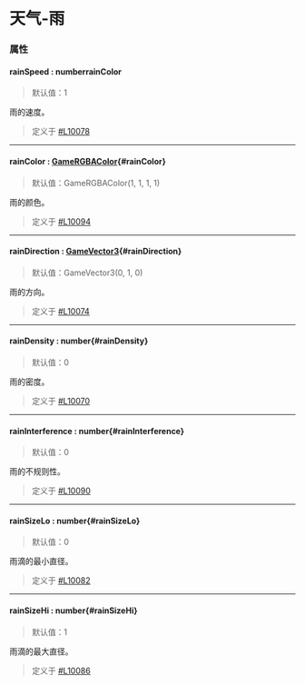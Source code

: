 
# 天气-雨

### 属性

#### <font id="API" />rainSpeed <font id="Type">: number</font>rainColor
> 默认值：1

雨的速度。

> 定义于 [#L10078](https://github.com/box3lab/arena_dts/blob/main/GameAPI.d.ts#L10078)


---


#### <font id="API" />rainColor : <font id="Type">[GameRGBAColor](https://www.yuque.com/box3lab/api/hlidmzg26mskni2e)</font>{#rainColor}
> 默认值：GameRGBAColor(1, 1, 1, 1)

雨的颜色。

> 定义于 [#L10094](https://github.com/box3lab/arena_dts/blob/main/GameAPI.d.ts#L10094)


---


#### <font id="API" />rainDirection : <font id="Type">[GameVector3](https://www.yuque.com/box3lab/api/sug8utrs043aep5v)</font>{#rainDirection}
> 默认值：GameVector3(0, 1, 0)

雨的方向。

> 定义于 [#L10074](https://github.com/box3lab/arena_dts/blob/main/GameAPI.d.ts#L10074)


---


#### <font id="API" />rainDensity <font id="Type">: number</font>{#rainDensity}
> 默认值：0

雨的密度。

> 定义于 [#L10070](https://github.com/box3lab/arena_dts/blob/main/GameAPI.d.ts#L10070)


---


#### <font id="API" />rainInterference <font id="Type">: number</font>{#rainInterference}
> 默认值：0

雨的不规则性。

> 定义于 [#L10090](https://github.com/box3lab/arena_dts/blob/main/GameAPI.d.ts#L10090)


---


#### <font id="API" />rainSizeLo <font id="Type">: number</font>{#rainSizeLo}
> 默认值：0

雨滴的最小直径。

> 定义于 [#L10082](https://github.com/box3lab/arena_dts/blob/main/GameAPI.d.ts#L10082)


---


#### <font id="API" />rainSizeHi <font id="Type">: number</font>{#rainSizeHi}
> 默认值：1

雨滴的最大直径。

> 定义于 [#L10086](https://github.com/box3lab/arena_dts/blob/main/GameAPI.d.ts#L10086)
